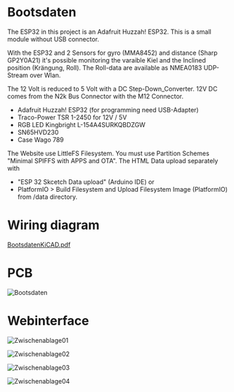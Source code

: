 # Bootsdaten

The ESP32 in this project is an Adafruit Huzzah! ESP32. This is a small module without USB connector.

With the ESP32 and 2 Sensors for gyro (MMA8452) and distance (Sharp GP2Y0A21) it's possible
monitoring the varaible Kiel and the Inclined position (Krängung, Roll). 
The Roll-data are available as NMEA0183 UDP-Stream over Wlan.

The 12 Volt is reduced to 5 Volt with a DC Step-Down_Converter. 12V DC comes from the N2k Bus Connector with the M12 Connector.

- Adafruit Huzzah! ESP32 (for programming need USB-Adapter)
- Traco-Power TSR 1-2450 for 12V / 5V
- RGB LED Kingbright L-154A4SURKQBDZGW
- SN65HVD230 
- Case Wago 789

The Website use LittleFS Filesystem. You must use Partition Schemes "Minimal SPIFFS with APPS and OTA".
The HTML Data upload separately with 
- "ESP 32 Skcetch Data upload" (Arduino IDE) or 
- PlatformIO > Build Filesystem and Upload Filesystem Image (PlatformIO) 
from /data directory.

# Wiring diagram

[BootsdatenKiCAD.pdf](https://github.com/gerryvel/Bootsdaten/files/11690286/BootsdatenKiCAD.pdf)

# PCB

![Bootsdaten](https://github.com/gerryvel/Bootsdaten/assets/17195231/b4be1809-5393-4396-8dcf-747c5ca8a09e)

# Webinterface

![Zwischenablage01](https://user-images.githubusercontent.com/17195231/234933514-95c5519c-ce94-45df-af15-64128691161c.jpg)

![Zwischenablage02](https://user-images.githubusercontent.com/17195231/234933530-b59c1f4c-b747-41a3-8f6a-eba9062560dc.jpg)

![Zwischenablage03](https://user-images.githubusercontent.com/17195231/234933552-55ede022-9682-486e-8518-c98acedd2c1a.jpg)

![Zwischenablage04](https://user-images.githubusercontent.com/17195231/234933563-c5276110-f2e7-4a71-a5f1-1a3fbc7df484.jpg)
